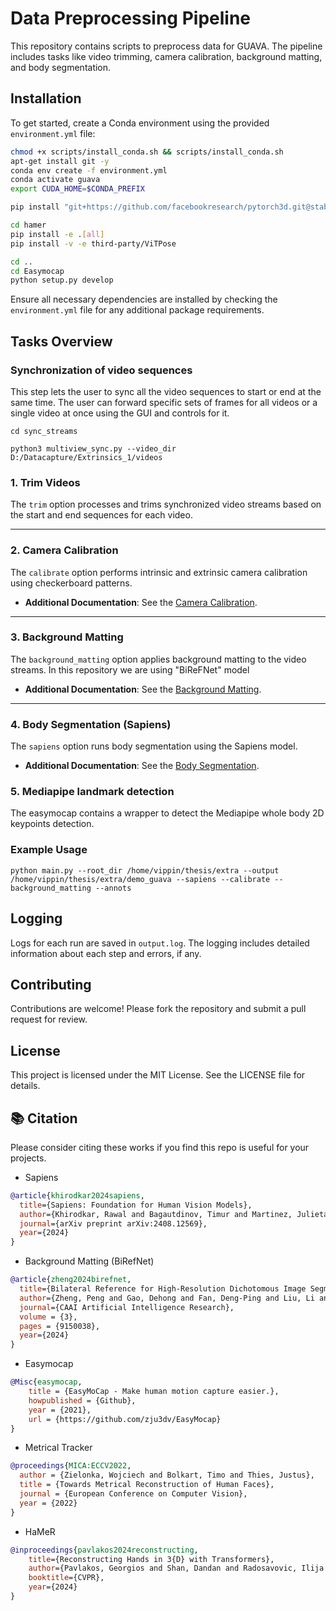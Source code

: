 # Data Preprocessing Pipeline

This repository contains scripts to preprocess data for GUAVA. The pipeline includes tasks like video trimming, camera calibration, background matting, and body segmentation.

## Installation

To get started, create a Conda environment using the provided `environment.yml` file:

```bash
chmod +x scripts/install_conda.sh && scripts/install_conda.sh
apt-get install git -y
conda env create -f environment.yml
conda activate guava
export CUDA_HOME=$CONDA_PREFIX

pip install "git+https://github.com/facebookresearch/pytorch3d.git@stable"

cd hamer
pip install -e .[all]
pip install -v -e third-party/ViTPose

cd ..
cd Easymocap
python setup.py develop
```

Ensure all necessary dependencies are installed by checking the `environment.yml` file for any additional package requirements.

## Tasks Overview
### Synchronization of video sequences
This step lets the user to sync all the video sequences to start or end at the same time. The user can forward specific sets of frames for all videos or a single video at once using the GUI and controls for it. 

```command
cd sync_streams

python3 multiview_sync.py --video_dir D:/Datacapture/Extrinsics_1/videos
```

### 1. Trim Videos
The `trim` option processes and trims synchronized video streams based on the start and end sequences for each video.

---

### 2. Camera Calibration
The `calibrate` option performs intrinsic and extrinsic camera calibration using checkerboard patterns.

- **Additional Documentation**: See the [Camera Calibration](EasyMocap/README.md).

---

### 3. Background Matting
The `background_matting` option applies background matting to the video streams. In this repository we are using "BiReFNet" model

- **Additional Documentation**: See the [Background Matting](BiRefNet/README.md).

---

### 4. Body Segmentation (Sapiens)
The `sapiens` option runs body segmentation using the Sapiens model.

- **Additional Documentation**: See the [Body Segmentation](sapiens/lite/docs/SEG_README.md).

### 5. Mediapipe landmark detection
The easymocap contains a wrapper to detect the Mediapipe whole body 2D keypoints detection. 


### Example Usage
```command
python main.py --root_dir /home/vippin/thesis/extra --output /home/vippin/thesis/extra/demo_guava --sapiens --calibrate --background_matting --annots
```
## Logging

Logs for each run are saved in `output.log`. The logging includes detailed information about each step and errors, if any.

## Contributing

Contributions are welcome! Please fork the repository and submit a pull request for review.

## License

This project is licensed under the MIT License. See the LICENSE file for details.

## 📚 Citation
Please consider citing these works if you find this repo is useful for your projects.

- Sapiens
```bibtex
@article{khirodkar2024sapiens,
  title={Sapiens: Foundation for Human Vision Models},
  author={Khirodkar, Rawal and Bagautdinov, Timur and Martinez, Julieta and Zhaoen, Su and James, Austin and Selednik, Peter and Anderson, Stuart and Saito, Shunsuke},
  journal={arXiv preprint arXiv:2408.12569},
  year={2024}
}
```
- Background Matting (BiRefNet)
```bibtex
@article{zheng2024birefnet,
  title={Bilateral Reference for High-Resolution Dichotomous Image Segmentation},
  author={Zheng, Peng and Gao, Dehong and Fan, Deng-Ping and Liu, Li and Laaksonen, Jorma and Ouyang, Wanli and Sebe, Nicu},
  journal={CAAI Artificial Intelligence Research},
  volume = {3},
  pages = {9150038},
  year={2024}
}
```
- Easymocap
```bibtex
@Misc{easymocap,  
    title = {EasyMoCap - Make human motion capture easier.},
    howpublished = {Github},  
    year = {2021},
    url = {https://github.com/zju3dv/EasyMocap}
}
```
- Metrical Tracker
```bibtex
@proceedings{MICA:ECCV2022,
  author = {Zielonka, Wojciech and Bolkart, Timo and Thies, Justus},
  title = {Towards Metrical Reconstruction of Human Faces},
  journal = {European Conference on Computer Vision},
  year = {2022}
}
```

- HaMeR
```bibtex
@inproceedings{pavlakos2024reconstructing,
    title={Reconstructing Hands in 3{D} with Transformers},
    author={Pavlakos, Georgios and Shan, Dandan and Radosavovic, Ilija and Kanazawa, Angjoo and Fouhey, David and Malik, Jitendra},
    booktitle={CVPR},
    year={2024}
}
```